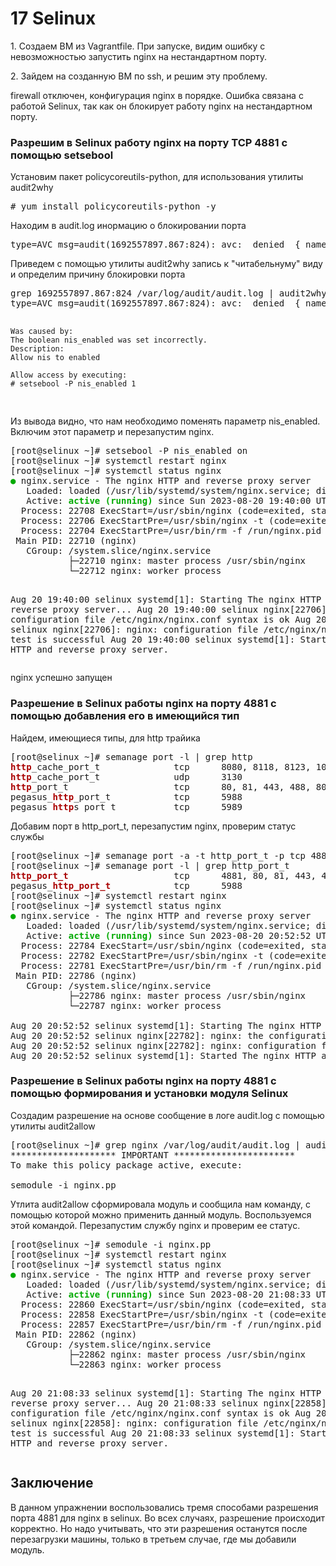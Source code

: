 <h1>17 Selinux</h1>

<p> 1. Создаем ВМ из Vagrantfile. При запуске, видим ошибку с невозможностью запустить nginx на нестандартном порту. </p>

<p> 2. Зайдем на созданную ВМ по ssh, и решим эту проблему.</p>

<p>firewall отключен, конфигурация nginx в порядке. Ошибка связана с работой Selinux, так как он блокирует работу nginx на нестандартном порту. </p>

<h3>Разрешим в Selinux работу nginx на порту TCP 4881 с помощью setsebool</h3>

<p>Установим пакет policycoreutils-python, для использования утилиты audit2why </p>

<pre>
# yum install policycoreutils-python -y
</pre>

<p>Находим в audit.log инормацию о блокировании порта </p>

<pre>
type=AVC msg=audit(1692557897.867:824): avc:  denied  { name_bind } for  pid=2867 comm="nginx" src=4881 scontext=system_u:system_r:httpd_t:s0 tcontext=system_u:object_r:unreserved_port_t:s0 tclass=tcp_socket permissive=0
</pre>

<p>Приведем с помощью утилиты audit2why запись к "читабельнуму" виду и определим причину блокировки порта</p>
<pre>
grep 1692557897.867:824 /var/log/audit/audit.log | audit2why
type=AVC msg=audit(1692557897.867:824): avc:  denied  { name_bind } for  pid=2867 comm="nginx" src=4881 scontext=system_u:system_r:httpd_t:s0 tcontext=system_u:object_r:unreserved_port_t:s0 tclass=tcp_socket permissive=0

	Was caused by:
	The boolean nis_enabled was set incorrectly. 
	Description:
	Allow nis to enabled

	Allow access by executing:
	# setsebool -P nis_enabled 1
</pre>
<p>Из вывода видно, что нам необходимо поменять параметр nis_enabled. Включим этот параметр и перезапустим nginx.</p>
<pre>
[root@selinux ~]# setsebool -P nis_enabled on
[root@selinux ~]# systemctl restart nginx
[root@selinux ~]# systemctl status nginx
<span style="color:#00AA00"><b>●</b></span> nginx.service - The nginx HTTP and reverse proxy server
   Loaded: loaded (/usr/lib/systemd/system/nginx.service; disabled; vendor preset: disabled)
   Active: <span style="color:#00AA00"><b>active (running)</b></span> since Sun 2023-08-20 19:40:00 UTC; 6s ago
  Process: 22708 ExecStart=/usr/sbin/nginx (code=exited, status=0/SUCCESS)
  Process: 22706 ExecStartPre=/usr/sbin/nginx -t (code=exited, status=0/SUCCESS)
  Process: 22704 ExecStartPre=/usr/bin/rm -f /run/nginx.pid (code=exited, status=0/SUCCESS)
 Main PID: 22710 (nginx)
   CGroup: /system.slice/nginx.service
           ├─22710 nginx: master process /usr/sbin/nginx
           └─22712 nginx: worker process

Aug 20 19:40:00 selinux systemd[1]: Starting The nginx HTTP and reverse proxy server...
Aug 20 19:40:00 selinux nginx[22706]: nginx: the configuration file /etc/nginx/nginx.conf syntax is ok
Aug 20 19:40:00 selinux nginx[22706]: nginx: configuration file /etc/nginx/nginx.conf test is successful
Aug 20 19:40:00 selinux systemd[1]: Started The nginx HTTP and reverse proxy server.
</pre>
<p>nginx успешно запущен</p>

<h3>Разрешение в Selinux работы nginx на порту 4881 с помощью добавления его в имеющийся тип</h3>

<p>Найдем, имеющиеся типы, для http трайика</p>

<pre>[root@selinux ~]# semanage port -l | grep http 
<span style="color:#AA0000"><b>http</b></span>_cache_port_t              tcp      8080, 8118, 8123, 10001-10010
<span style="color:#AA0000"><b>http</b></span>_cache_port_t              udp      3130
<span style="color:#AA0000"><b>http</b></span>_port_t                    tcp      80, 81, 443, 488, 8008, 8009, 8443, 9000
pegasus_<span style="color:#AA0000"><b>http</b></span>_port_t            tcp      5988
pegasus_<span style="color:#AA0000"><b>http</b></span>s_port_t           tcp      5989
</pre>

<p>Добавим порт в http_port_t, перезапустим nginx, проверим статус службы</p>

<pre>[root@selinux ~]# semanage port -a -t http_port_t -p tcp 4881
[root@selinux ~]# semanage port -l | grep http_port_t
<span style="color:#AA0000"><b>http_port_t</b></span>                    tcp      4881, 80, 81, 443, 488, 8008, 8009, 8443, 9000
pegasus_<span style="color:#AA0000"><b>http_port_t</b></span>            tcp      5988
[root@selinux ~]# systemctl restart nginx
[root@selinux ~]# systemctl status nginx
<span style="color:#00AA00"><b>●</b></span> nginx.service - The nginx HTTP and reverse proxy server
   Loaded: loaded (/usr/lib/systemd/system/nginx.service; disabled; vendor preset: disabled)
   Active: <span style="color:#00AA00"><b>active (running)</b></span> since Sun 2023-08-20 20:52:52 UTC; 6s ago
  Process: 22784 ExecStart=/usr/sbin/nginx (code=exited, status=0/SUCCESS)
  Process: 22782 ExecStartPre=/usr/sbin/nginx -t (code=exited, status=0/SUCCESS)
  Process: 22781 ExecStartPre=/usr/bin/rm -f /run/nginx.pid (code=exited, status=0/SUCCESS)
 Main PID: 22786 (nginx)
   CGroup: /system.slice/nginx.service
           ├─22786 nginx: master process /usr/sbin/nginx
           └─22787 nginx: worker process

Aug 20 20:52:52 selinux systemd[1]: Starting The nginx HTTP and reverse proxy server...
Aug 20 20:52:52 selinux nginx[22782]: nginx: the configuration file /etc/nginx/nginx.conf syntax is ok
Aug 20 20:52:52 selinux nginx[22782]: nginx: configuration file /etc/nginx/nginx.conf test is successful
Aug 20 20:52:52 selinux systemd[1]: Started The nginx HTTP and reverse proxy server.
</pre>

<h3>Разрешение в Selinux работы nginx на порту 4881 с помощью формирования и установки модуля Selinux </h3>

<p>Создадим разрешение на основе сообщение в логе audit.log с помощью утилиты audit2allow</p>

<pre>[root@selinux ~]# grep nginx /var/log/audit/audit.log | audit2allow -M nginx
******************** IMPORTANT ***********************
To make this policy package active, execute:

semodule -i nginx.pp
</pre>

<p>Утлита audit2allow сформировала модуль и сообщила нам команду, с помощью которой можно применить данный модуль. Воспользуемся этой командой. Перезапустим службу nginx и проверим ее статус.</p>
<pre>[root@selinux ~]# semodule -i nginx.pp
[root@selinux ~]# systemctl restart nginx
[root@selinux ~]# systemctl status nginx
<span style="color:#00AA00"><b>●</b></span> nginx.service - The nginx HTTP and reverse proxy server
   Loaded: loaded (/usr/lib/systemd/system/nginx.service; disabled; vendor preset: disabled)
   Active: <span style="color:#00AA00"><b>active (running)</b></span> since Sun 2023-08-20 21:08:33 UTC; 5s ago
  Process: 22860 ExecStart=/usr/sbin/nginx (code=exited, status=0/SUCCESS)
  Process: 22858 ExecStartPre=/usr/sbin/nginx -t (code=exited, status=0/SUCCESS)
  Process: 22857 ExecStartPre=/usr/bin/rm -f /run/nginx.pid (code=exited, status=0/SUCCESS)
 Main PID: 22862 (nginx)
   CGroup: /system.slice/nginx.service
           ├─22862 nginx: master process /usr/sbin/nginx
           └─22863 nginx: worker process

Aug 20 21:08:33 selinux systemd[1]: Starting The nginx HTTP and reverse proxy server...
Aug 20 21:08:33 selinux nginx[22858]: nginx: the configuration file /etc/nginx/nginx.conf syntax is ok
Aug 20 21:08:33 selinux nginx[22858]: nginx: configuration file /etc/nginx/nginx.conf test is successful
Aug 20 21:08:33 selinux systemd[1]: Started The nginx HTTP and reverse proxy server.
</pre>

<h2>Заключение</h2>

<p>В данном упражнении воспользовались тремя способами разрешения порта 4881 для nginx в selinux. Во всех случаях, разрешение происходит корректно. Но надо учитывать, что эти разрешения останутся после перезагрузки машины, только в третьем случае, где мы добавили модуль.</p>



